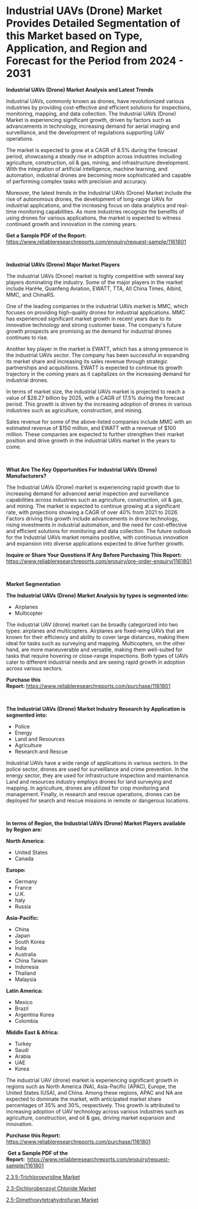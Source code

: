<p><h1>Industrial UAVs (Drone) Market Provides Detailed Segmentation of this Market based on Type, Application, and Region and Forecast for the Period from 2024 - 2031</h1></p><p><strong>Industrial UAVs (Drone) Market Analysis and Latest Trends</strong></p>
<p><p>Industrial UAVs, commonly known as drones, have revolutionized various industries by providing cost-effective and efficient solutions for inspections, monitoring, mapping, and data collection. The Industrial UAVs (Drone) Market is experiencing significant growth, driven by factors such as advancements in technology, increasing demand for aerial imaging and surveillance, and the development of regulations supporting UAV operations.</p><p>The market is expected to grow at a CAGR of 8.5% during the forecast period, showcasing a steady rise in adoption across industries including agriculture, construction, oil & gas, mining, and infrastructure development. With the integration of artificial intelligence, machine learning, and automation, industrial drones are becoming more sophisticated and capable of performing complex tasks with precision and accuracy.</p><p>Moreover, the latest trends in the Industrial UAVs (Drone) Market include the rise of autonomous drones, the development of long-range UAVs for industrial applications, and the increasing focus on data analytics and real-time monitoring capabilities. As more industries recognize the benefits of using drones for various applications, the market is expected to witness continued growth and innovation in the coming years.</p></p>
<p><strong>Get a Sample PDF of the Report:&nbsp;</strong> <a href="https://www.reliableresearchreports.com/enquiry/request-sample/1161801">https://www.reliableresearchreports.com/enquiry/request-sample/1161801</a></p>
<p>&nbsp;</p>
<p><strong>Industrial UAVs (Drone) Major Market Players</strong></p>
<p><p>The industrial UAVs (Drone) market is highly competitive with several key players dominating the industry. Some of the major players in the market include HanHe, Quanfeng Aviation, EWATT, TTA, All China Times, Aibird, MMC, and ChinaRS.</p><p>One of the leading companies in the industrial UAVs market is MMC, which focuses on providing high-quality drones for industrial applications. MMC has experienced significant market growth in recent years due to its innovative technology and strong customer base. The company's future growth prospects are promising as the demand for industrial drones continues to rise.</p><p>Another key player in the market is EWATT, which has a strong presence in the industrial UAVs sector. The company has been successful in expanding its market share and increasing its sales revenue through strategic partnerships and acquisitions. EWATT is expected to continue its growth trajectory in the coming years as it capitalizes on the increasing demand for industrial drones.</p><p>In terms of market size, the industrial UAVs market is projected to reach a value of $28.27 billion by 2025, with a CAGR of 17.5% during the forecast period. This growth is driven by the increasing adoption of drones in various industries such as agriculture, construction, and mining.</p><p>Sales revenue for some of the above-listed companies include MMC with an estimated revenue of $150 million, and EWATT with a revenue of $100 million. These companies are expected to further strengthen their market position and drive growth in the industrial UAVs market in the years to come.</p></p>
<p>&nbsp;</p>
<p><strong>What Are The Key Opportunities For Industrial UAVs (Drone) Manufacturers?</strong></p>
<p><p>The Industrial UAVs (Drone) market is experiencing rapid growth due to increasing demand for advanced aerial inspection and surveillance capabilities across industries such as agriculture, construction, oil & gas, and mining. The market is expected to continue growing at a significant rate, with projections showing a CAGR of over 40% from 2021 to 2026. Factors driving this growth include advancements in drone technology, rising investments in industrial automation, and the need for cost-effective and efficient solutions for monitoring and data collection. The future outlook for the Industrial UAVs market remains positive, with continuous innovation and expansion into diverse applications expected to drive further growth.</p></p>
<p><strong>Inquire or Share Your Questions If Any Before Purchasing This Report:</strong> <a href="https://www.reliableresearchreports.com/enquiry/pre-order-enquiry/1161801">https://www.reliableresearchreports.com/enquiry/pre-order-enquiry/1161801</a></p>
<p>&nbsp;</p>
<p><strong>Market Segmentation</strong></p>
<p><strong>The Industrial UAVs (Drone) Market Analysis by types is segmented into:</strong></p>
<p><ul><li>Airplanes</li><li>Multicopter</li></ul></p>
<p><p>The industrial UAV (drone) market can be broadly categorized into two types: airplanes and multicopters. Airplanes are fixed-wing UAVs that are known for their efficiency and ability to cover large distances, making them ideal for tasks such as surveying and mapping. Multicopters, on the other hand, are more maneuverable and versatile, making them well-suited for tasks that require hovering or close-range inspections. Both types of UAVs cater to different industrial needs and are seeing rapid growth in adoption across various sectors.</p></p>
<p><strong>Purchase this Report:&nbsp;</strong><a href="https://www.reliableresearchreports.com/purchase/1161801">https://www.reliableresearchreports.com/purchase/1161801</a></p>
<p>&nbsp;</p>
<p><strong>The Industrial UAVs (Drone) Market Industry Research by Application is segmented into:</strong></p>
<p><ul><li>Police</li><li>Energy</li><li>Land and Resources</li><li>Agriculture</li><li>Research and Rescue</li></ul></p>
<p><p>Industrial UAVs have a wide range of applications in various sectors. In the police sector, drones are used for surveillance and crime prevention. In the energy sector, they are used for infrastructure inspection and maintenance. Land and resources industry employs drones for land surveying and mapping. In agriculture, drones are utilized for crop monitoring and management. Finally, in research and rescue operations, drones can be deployed for search and rescue missions in remote or dangerous locations.</p></p>
<p>&nbsp;</p>
<p><strong>In terms of Region, the Industrial UAVs (Drone) Market Players available by Region are:</strong></p>
<p>
    <p> <strong> North America: </strong>
        <ul>
            <li>United States</li>
            <li>Canada</li>
        </ul>
        </p> 
    <p> <strong> Europe: </strong>
        <ul>
            <li>Germany</li>
            <li>France</li>
            <li>U.K.</li>
            <li>Italy</li>
            <li>Russia</li>
        </ul>
        </p> 
    <p> <strong> Asia-Pacific: </strong>
        <ul>
            <li>China</li>
            <li>Japan</li>
            <li>South Korea</li>
            <li>India</li>
            <li>Australia</li>
            <li>China Taiwan</li>
            <li>Indonesia</li>
            <li>Thailand</li>
            <li>Malaysia</li>
        </ul>
        </p> 
    <p> <strong> Latin America: </strong>
        <ul>
            <li>Mexico</li>
            <li>Brazil</li>
            <li>Argentina Korea</li>
            <li>Colombia</li>
        </ul>
        </p> 
    <p> <strong> Middle East & Africa: </strong>
        <ul>
            <li>Turkey</li>
            <li>Saudi</li>
            <li>Arabia</li>
            <li>UAE</li>
            <li>Korea</li>
        </ul>
    </p>
    </p>
<p><p>The industrial UAV (drone) market is experiencing significant growth in regions such as North America (NA), Asia-Pacific (APAC), Europe, the United States (USA), and China. Among these regions, APAC and NA are expected to dominate the market, with anticipated market share percentages of 35% and 30%, respectively. This growth is attributed to increasing adoption of UAV technology across various industries such as agriculture, construction, and oil & gas, driving market expansion and innovation.</p></p>
<p><strong>Purchase this Report: </strong><a href="https://www.reliableresearchreports.com/purchase/1161801">https://www.reliableresearchreports.com/purchase/1161801</a></p>
<p>&nbsp;<strong>Get a Sample PDF of the Report:&nbsp;&nbsp;</strong><a href="https://www.reliableresearchreports.com/enquiry/request-sample/1161801">https://www.reliableresearchreports.com/enquiry/request-sample/1161801</a></p>
<p><strong></strong></p>
<p><p><a href="https://view.publitas.com/reportprime-1/23-5-trichloropyridine-market-size-focuses-on-market-dynamics-in-depth-analysis-and-future-projections-of-its-market-forecasted-for-period-from-2023-to-2030/">2,3,5-Trichloropyridine Market</a></p><p><a href="https://view.publitas.com/reportprime-1/23-dichlorobenzoyl-chloride-market-size-growth-and-forecast-from-2023-2030/">2,3-Dichlorobenzoyl Chloride Market</a></p><p><a href="https://view.publitas.com/reportprime-1/25-dimethoxytetrahydrofuran-market-size-market-share-and-global-market-analysis-report-2023-2030/">2,5-Dimethoxytetrahydrofuran Market</a></p></p>